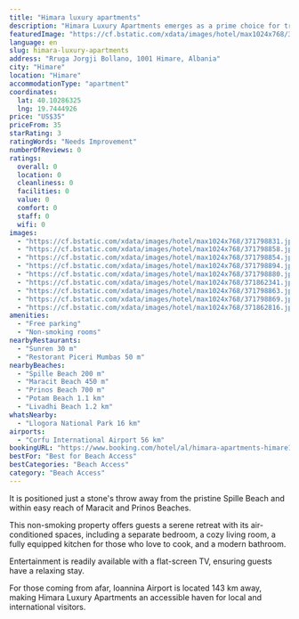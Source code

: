 ```yaml
---
title: "Himara luxury apartments"
description: "Himara Luxury Apartments emerges as a prime choice for travelers seeking comfort and convenience in Himare."
featuredImage: "https://cf.bstatic.com/xdata/images/hotel/max1024x768/371798831.jpg?k=aaada8b1072f1244bc7f246da8d4e20c62bf284359f6a44e70adb549e5207105&o=&hp=1"
language: en
slug: himara-luxury-apartments
address: "Rruga Jorgji Bollano, 1001 Himare, Albania"
city: "Himare"
location: "Himare"
accommodationType: "apartment"
coordinates:
  lat: 40.10286325
  lng: 19.7444926
price: "US$35"
priceFrom: 35
starRating: 3
ratingWords: "Needs Improvement"
numberOfReviews: 0
ratings:
  overall: 0
  location: 0
  cleanliness: 0
  facilities: 0
  value: 0
  comfort: 0
  staff: 0
  wifi: 0
images:
  - "https://cf.bstatic.com/xdata/images/hotel/max1024x768/371798831.jpg?k=aaada8b1072f1244bc7f246da8d4e20c62bf284359f6a44e70adb549e5207105&o=&hp=1"
  - "https://cf.bstatic.com/xdata/images/hotel/max1024x768/371798858.jpg?k=b871eedeb04ccc1ebdd6bacd572b02ff12417a40d1b4ab7a7167c108cc252c9e&o=&hp=1"
  - "https://cf.bstatic.com/xdata/images/hotel/max1024x768/371798854.jpg?k=026313359b0d8bb4354d051b83aee63f41b9f2626a0bf9b9f2051fce8fcdb331&o=&hp=1"
  - "https://cf.bstatic.com/xdata/images/hotel/max1024x768/371798894.jpg?k=896186e72097a21e3289a17648ccc61d9f8c396a845521e7acbd656737745b92&o=&hp=1"
  - "https://cf.bstatic.com/xdata/images/hotel/max1024x768/371798880.jpg?k=5db653bac9516f436b9e6141575e143affb32268be0ef46b4f5f2d1c986873a3&o=&hp=1"
  - "https://cf.bstatic.com/xdata/images/hotel/max1024x768/371862341.jpg?k=9f3b37abe8d3e4cd8383bacba72311ca3c4107a0e40456f7421fe93f0430edeb&o=&hp=1"
  - "https://cf.bstatic.com/xdata/images/hotel/max1024x768/371798863.jpg?k=03104c55ef1ec898b3b70b550304bc075e2f1592f83cdba4545f33e356b55cf2&o=&hp=1"
  - "https://cf.bstatic.com/xdata/images/hotel/max1024x768/371798869.jpg?k=635291320583f9fc03849fbcaa0f1355ce24c82845300690711bfd2a03a689a5&o=&hp=1"
  - "https://cf.bstatic.com/xdata/images/hotel/max1024x768/371862816.jpg?k=c8677751b099d52f093f3bce26574c09ba024763d788bc53fdb58c51abf74332&o=&hp=1"
amenities:
  - "Free parking"
  - "Non-smoking rooms"
nearbyRestaurants:
  - "Sunren 30 m"
  - "Restorant Piceri Mumbas 50 m"
nearbyBeaches:
  - "Spille Beach 200 m"
  - "Maracit Beach 450 m"
  - "Prinos Beach 700 m"
  - "Potam Beach 1.1 km"
  - "Livadhi Beach 1.2 km"
whatsNearby:
  - "Llogora National Park 16 km"
airports:
  - "Corfu International Airport 56 km"
bookingURL: "https://www.booking.com/hotel/al/himara-apartments-himare1.en-gb.html?aid=8035640"
bestFor: "Best for Beach Access"
bestCategories: "Beach Access"
category: "Beach Access"
---
```


It is positioned just a stone's throw away from the pristine Spille Beach and within easy reach of Maracit and Prinos Beaches. 

This non-smoking property offers guests a serene retreat with its air-conditioned spaces, including a separate bedroom, a cozy living room, a fully equipped kitchen for those who love to cook, and a modern bathroom. 

Entertainment is readily available with a flat-screen TV, ensuring guests have a relaxing stay. 

For those coming from afar, Ioannina Airport is located 143 km away, making Himara Luxury Apartments an accessible haven for local and international visitors.